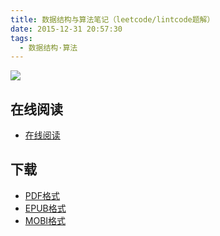 ```yaml
---
title: 数据结构与算法笔记（leetcode/lintcode题解）
date: 2015-12-31 20:57:30
tags:
  - 数据结构·算法
---
```


![](https://ek8whxe.cloudimg.io/s/width/226/https://www.gitbook.com/cover/book/yuanbin/algorithm.jpg)

<!--more-->

## 在线阅读 ##

+ [在线阅读](https://www.gitbook.com/book/yuanbin/algorithm/details)

## 下载 ##

+ [PDF格式](https://www.gitbook.com/download/pdf/book/yuanbin/algorithm)
+ [EPUB格式](https://www.gitbook.com/download/epub/book/yuanbin/algorithm)
+ [MOBI格式](https://www.gitbook.com/download/mobi/book/yuanbin/algorithm)